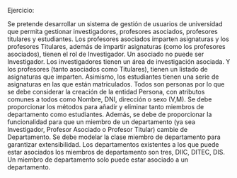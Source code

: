 Ejercicio: 

Se pretende desarrollar un sistema de gestión de usuarios de universidad que permita
gestionar investigadores, profesores asociados, profesores titulares y estudiantes. Los
profesores asociados imparten asignaturas y los profesores Titulares, además de
impartir asignaturas (como los profesores asociados), tienen el rol de Investigador. Un
asociado no puede ser Investigador.
Los investigadores tienen un área de investigación asociada. Y los profesores (tanto
asociados como Titulares), tienen un listado de asignaturas que imparten. Asimismo,
los estudiantes tienen una serie de asignaturas en las que están matriculados.
Todos son personas por lo que se debe considerar la creación de la entidad Persona,
con atributos comunes a todos como Nombre, DNI, dirección o sexo (V,M).
Se debe proporcionar los métodos para añadir y eliminar tanto miembros de
departamento como estudiantes. Además, se debe de proporcionar la funcionalidad
para que un miembro de un departamento (ya sea Investigador, Profesor Asociado o
Profesor Titular) cambie de Departamento. Se debe modelar la clase miembro de
departamento para garantizar extensibilidad. Los departamentos existentes a los que
puede estar asociados los miembros de departamento son tres, DIIC, DITEC, DIS. Un
miembro de departamento solo puede estar asociado a un departamento.
